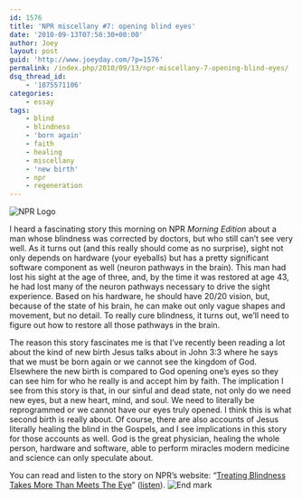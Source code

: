 ```yaml
---
id: 1576
title: 'NPR miscellany #7: opening blind eyes'
date: '2010-09-13T07:50:30+00:00'
author: Joey
layout: post
guid: 'http://www.joeyday.com/?p=1576'
permalink: /index.php/2010/09/13/npr-miscellany-7-opening-blind-eyes/
dsq_thread_id:
    - '1875571106'
categories:
    - essay
tags:
    - blind
    - blindness
    - 'born again'
    - faith
    - healing
    - miscellany
    - 'new birth'
    - npr
    - regeneration
---
```


![](http://joeyday.com/wp-content/uploads/2008/03/logo_npr_125.gif "NPR Logo")

I heard a fascinating story this morning on NPR <cite>Morning Edition</cite> about a man whose blindness was corrected by doctors, but who still can’t see very well. As it turns out (and this really should come as no surprise), sight not only depends on hardware (your eyeballs) but has a pretty significant software component as well (neuron pathways in the brain). This man had lost his sight at the age of three, and, by the time it was restored at age 43, he had lost many of the neuron pathways necessary to drive the sight experience. Based on his hardware, he should have 20/20 vision, but, because of the state of his brain, he can make out only vague shapes and movement, but no detail. To really cure blindness, it turns out, we’ll need to figure out how to restore all those pathways in the brain.

The reason this story fascinates me is that I’ve recently been reading a lot about the kind of new birth Jesus talks about in John 3:3 where he says that we must be born again or we cannot see the kingdom of God. Elsewhere the new birth is compared to God opening one’s eyes so they can see him for who he really is and accept him by faith. The implication I see from this story is that, in our sinful and dead state, not only do we need new eyes, but a new heart, mind, and soul. We need to literally be reprogrammed or we cannot have our eyes truly opened. I think this is what second birth is really about. Of course, there are also accounts of Jesus literally healing the blind in the Gospels, and I see implications in this story for those accounts as well. God is the great physician, healing the whole person, hardware and software, able to perform miracles modern medicine and science can only speculate about.

You can read and listen to the story on NPR’s website: “[Treating Blindness Takes More Than Meets The Eye](http://www.npr.org/templates/story/story.php?storyId=129731859)” ([listen](http://www.npr.org/player/v2/mediaPlayer.html?action=1&t=1&islist=false&id=129731859&m=129822834)). ![](http://joeyday.com/wp-content/uploads/2009/08/endmark.png "End mark")